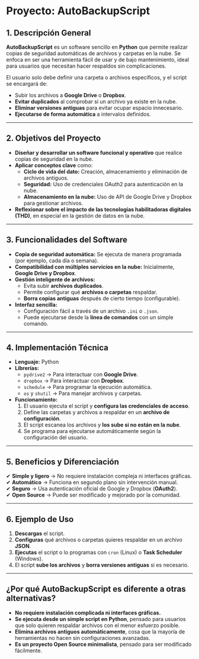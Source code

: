# Proyecto: AutoBackupScript

## 1. Descripción General
**AutoBackupScript** es un software sencillo en **Python** que permite realizar copias de seguridad automáticas de archivos y carpetas en la nube. Se enfoca en ser una herramienta fácil de usar y de bajo mantenimiento, ideal para usuarios que necesitan hacer respaldos sin complicaciones.

El usuario solo debe definir una carpeta o archivos específicos, y el script se encargará de:

- Subir los archivos a **Google Drive** o **Dropbox**.
- **Evitar duplicados** al comprobar si un archivo ya existe en la nube.
- **Eliminar versiones antiguas** para evitar ocupar espacio innecesario.
- **Ejecutarse de forma automática** a intervalos definidos.

---

## 2. Objetivos del Proyecto
- **Diseñar y desarrollar un software funcional y operativo** que realice copias de seguridad en la nube.
- **Aplicar conceptos clave** como:
  - **Ciclo de vida del dato:** Creación, almacenamiento y eliminación de archivos antiguos.
  - **Seguridad:** Uso de credenciales OAuth2 para autenticación en la nube.
  - **Almacenamiento en la nube:** Uso de API de Google Drive y Dropbox para gestionar archivos.
- **Reflexionar sobre el impacto de las tecnologías habilitadoras digitales (THD)**, en especial en la gestión de datos en la nube.

---

## 3. Funcionalidades del Software
- **Copia de seguridad automática:** Se ejecuta de manera programada (por ejemplo, cada día o semana).
- **Compatibilidad con múltiples servicios en la nube:** Inicialmente, **Google Drive y Dropbox**.
- **Gestión inteligente de archivos:**
  - Evita subir **archivos duplicados**.
  - Permite configurar qué **archivos o carpetas** respaldar.
  - **Borra copias antiguas** después de cierto tiempo (configurable).
- **Interfaz sencilla:**
  - Configuración fácil a través de un archivo `.ini` o `.json`.
  - Puede ejecutarse desde la **línea de comandos** con un simple comando.

---

## 4. Implementación Técnica
- **Lenguaje:** Python
- **Librerías:**
  - `pydrive2` → Para interactuar con **Google Drive**.
  - `dropbox` → Para interactuar con **Dropbox**.
  - `schedule` → Para programar la ejecución automática.
  - `os` y `shutil` → Para manejar archivos y carpetas.
- **Funcionamiento:**
  1. El usuario ejecuta el script y **configura las credenciales de acceso**.
  2. Define las carpetas y archivos a respaldar en un **archivo de configuración**.
  3. El script escanea los archivos y **los sube si no están en la nube**.
  4. Se programa para ejecutarse automáticamente según la configuración del usuario.

---

## 5. Beneficios y Diferenciación
✔ **Simple y ligero** → No requiere instalación compleja ni interfaces gráficas.  
✔ **Automático** → Funciona en segundo plano sin intervención manual.  
✔ **Seguro** → Usa autenticación oficial de Google y Dropbox (**OAuth2**).  
✔ **Open Source** → Puede ser modificado y mejorado por la comunidad.  

---

## 6. Ejemplo de Uso
1. **Descargas** el script.  
2. **Configuras** qué archivos o carpetas quieres respaldar en un archivo **JSON**.  
3. **Ejecutas** el script o lo programas con `cron` (Linux) o **Task Scheduler** (Windows).  
4. El script **sube los archivos** y **borra versiones antiguas** si es necesario.

---

## ¿Por qué AutoBackupScript es diferente a otras alternativas?
- **No requiere instalación complicada ni interfaces gráficas.**  
- **Se ejecuta desde un simple script en Python**, pensado para usuarios que solo quieren respaldar archivos con el menor esfuerzo posible.  
- **Elimina archivos antiguos automáticamente**, cosa que la mayoría de herramientas no hacen sin configuraciones avanzadas.  
- **Es un proyecto Open Source minimalista**, pensado para ser modificado fácilmente.  
